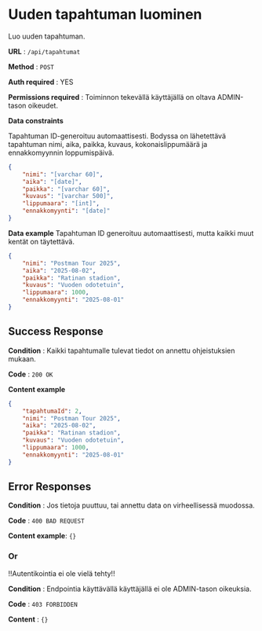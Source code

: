 # Uuden tapahtuman luominen

Luo uuden tapahtuman.

**URL** : `/api/tapahtumat`

**Method** : `POST`

**Auth required** : YES

**Permissions required** : Toiminnon tekevällä käyttäjällä on oltava ADMIN-tason oikeudet. 

**Data constraints**

Tapahtuman ID-generoituu automaattisesti. Bodyssa on lähetettävä tapahtuman nimi, aika, paikka, kuvaus, kokonaislippumäärä ja ennakkomyynnin loppumispäivä.

```json
{
    "nimi": "[varchar 60]",
    "aika": "[date]",
    "paikka": "[varchar 60]",
    "kuvaus": "[varchar 500]",
    "lippumaara": "[int]",
    "ennakkomyynti": "[date]"
}
```

**Data example** Tapahtuman ID generoituu automaattisesti, mutta kaikki muut kentät on täytettävä.

```json
{
    "nimi": "Postman Tour 2025",
    "aika": "2025-08-02",
    "paikka": "Ratinan stadion",
    "kuvaus": "Vuoden odotetuin",
    "lippumaara": 1000,
    "ennakkomyynti": "2025-08-01"
}
```

## Success Response

**Condition** : Kaikki tapahtumalle tulevat tiedot on annettu ohjeistuksien mukaan.

**Code** : `200 OK`

**Content example**

```json
{
    "tapahtumaId": 2,
    "nimi": "Postman Tour 2025",
    "aika": "2025-08-02",
    "paikka": "Ratinan stadion",
    "kuvaus": "Vuoden odotetuin",
    "lippumaara": 1000,
    "ennakkomyynti": "2025-08-01"
}
```

## Error Responses

**Condition** : Jos tietoja puuttuu, tai annettu data on virheellisessä muodossa.

**Code** : `400 BAD REQUEST`

**Content example**: `{}`

### Or

!!Autentikointia ei ole vielä tehty!!

**Condition** : Endpointia käyttävällä käyttäjällä ei ole ADMIN-tason oikeuksia.

**Code** : `403 FORBIDDEN`

**Content** : `{}`